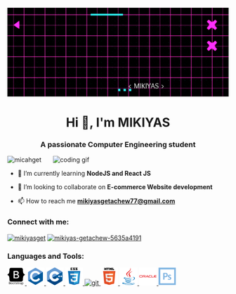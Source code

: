 <p align="center">
  <img width="800" src="https://raw.githubusercontent.com/Micahget/mypictures/main/gig.gif" alt="Sublime's custom image"/>
</p>
<h1 align="center">Hi 👋, I'm MIKIYAS</h1>
<h3 align="center">A passionate Computer Engineering student</h3>
<img align="right" alt="coding gif" width="400" src="https://camo.githubusercontent.com/5ddf73ad3a205111cf8c686f687fc216c2946a75005718c8da5b837ad9de78c9/68747470733a2f2f7468756d62732e6766796361742e636f6d2f4576696c4e657874446576696c666973682d736d616c6c2e676966">

<p align="left"> <img src="https://komarev.com/ghpvc/?username=micahget&label=Profile%20views&color=0e75b6&style=flat" alt="micahget" /> </p>

- 🌱 I’m currently learning **NodeJS and React JS**

- 👯 I’m looking to collaborate on **E-commerce Website development**

- 📫 How to reach me **mikiyasgetachew77@gmail.com**

<h3 align="left">Connect with me:</h3>
<p align="left">
<a href="https://twitter.com/mikiyasget" target="blank"><img align="center" src="https://raw.githubusercontent.com/rahuldkjain/github-profile-readme-generator/master/src/images/icons/Social/twitter.svg" alt="mikiyasget" height="30" width="40" /></a>
<a href="https://linkedin.com/in/mikiyas-getachew-5635a4191" target="blank"><img align="center" src="https://raw.githubusercontent.com/rahuldkjain/github-profile-readme-generator/master/src/images/icons/Social/linked-in-alt.svg" alt="mikiyas-getachew-5635a4191" height="30" width="40" /></a>
<!-- <a href="https://fb.com/mikiyasget" target="blank"><img align="center" src="https://raw.githubusercontent.com/rahuldkjain/github-profile-readme-generator/master/src/images/icons/Social/facebook.svg" alt="mikiyasget" height="30" width="40" /></a> -->
<!-- <a href="https://instagram.com/micah__get" target="blank"><img align="center" src="https://raw.githubusercontent.com/rahuldkjain/github-profile-readme-generator/master/src/images/icons/Social/instagram.svg" alt="micah__get" height="30" width="40" /></a> -->
</p>

<h3 align="left">Languages and Tools:</h3>
<p align="left"> <a href="https://getbootstrap.com" target="_blank" rel="noreferrer"> <img src="https://raw.githubusercontent.com/devicons/devicon/master/icons/bootstrap/bootstrap-plain-wordmark.svg" alt="bootstrap" width="40" height="40"/> </a> <a href="https://www.cprogramming.com/" target="_blank" rel="noreferrer"> <img src="https://raw.githubusercontent.com/devicons/devicon/master/icons/c/c-original.svg" alt="c" width="40" height="40"/> </a> <a href="https://www.w3schools.com/cpp/" target="_blank" rel="noreferrer"> <img src="https://raw.githubusercontent.com/devicons/devicon/master/icons/cplusplus/cplusplus-original.svg" alt="cplusplus" width="40" height="40"/> </a> <a href="https://www.w3schools.com/css/" target="_blank" rel="noreferrer"> <img src="https://raw.githubusercontent.com/devicons/devicon/master/icons/css3/css3-original-wordmark.svg" alt="css3" width="40" height="40"/> </a> <a href="https://git-scm.com/" target="_blank" rel="noreferrer"> <img src="https://www.vectorlogo.zone/logos/git-scm/git-scm-icon.svg" alt="git" width="40" height="40"/> </a> <a href="https://www.w3.org/html/" target="_blank" rel="noreferrer"> <img src="https://raw.githubusercontent.com/devicons/devicon/master/icons/html5/html5-original-wordmark.svg" alt="html5" width="40" height="40"/> </a> <a href="https://www.java.com" target="_blank" rel="noreferrer"> <img src="https://raw.githubusercontent.com/devicons/devicon/master/icons/java/java-original.svg" alt="java" width="40" height="40"/> </a> <a href="https://www.oracle.com/" target="_blank" rel="noreferrer"> <img src="https://raw.githubusercontent.com/devicons/devicon/master/icons/oracle/oracle-original.svg" alt="oracle" width="40" height="40"/> </a> <a href="https://www.photoshop.com/en" target="_blank" rel="noreferrer"> <img src="https://raw.githubusercontent.com/devicons/devicon/master/icons/photoshop/photoshop-line.svg" alt="photoshop" width="40" height="40"/> </a> </p>
<!---
<p><img align="left" src="https://github-readme-stats.vercel.app/api/top-langs?username=micahget&show_icons=true&locale=en&layout=compact" alt="micahget" /></p>

<p>&nbsp;<img align="center" src="https://github-readme-stats.vercel.app/api?username=micahget&show_icons=true&locale=en" alt="micahget" /></p>

<p><img align="center" src="https://github-readme-streak-stats.herokuapp.com/?user=micahget&" alt="micahget" /></p> -->
